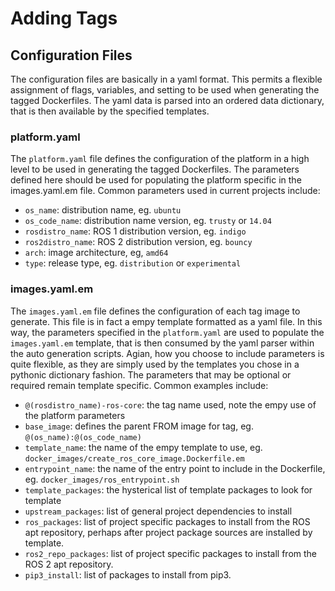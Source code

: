 # Adding Tags

## Configuration Files
The configuration files are basically in a yaml format. This permits a flexible assignment of flags, variables, and setting to be used when generating the tagged Dockerfiles. The yaml data is parsed into an ordered data dictionary, that is then available by the specified templates.

### platform.yaml
The `platform.yaml` file defines the configuration of the platform in a high level to be used in generating the tagged Dockerfiles. The parameters defined here should be used for populating the platform specific in the images.yaml.em file. Common parameters used in current projects include:

* `os_name`: distribution name, eg. `ubuntu`
* `os_code_name`: distribution name version, eg. `trusty` or `14.04`
* `rosdistro_name`: ROS 1 distribution version, eg. `indigo`
* `ros2distro_name`: ROS 2 distribution version, eg. `bouncy`
* `arch`: image architecture, eg, `amd64`
* `type`: release type, eg. `distribution` or `experimental`

### images.yaml.em
The `images.yaml.em` file defines the configuration of each tag image to generate. This file is in fact a empy template formatted as a yaml file. In this way, the parameters specified in the `platform.yaml` are used to populate the `images.yaml.em` template, that is then consumed by the yaml parser within the auto generation scripts. Agian, how you choose to include parameters is quite flexible, as they are simply used by the templates you chose in a pythonic dictionary fashion. The parameters that may be optional or required remain template specific. Common examples include:

* `@(rosdistro_name)-ros-core`: the tag name used, note the empy use of the platform parameters
 * `base_image`: defines the parent FROM image for tag, eg. `@(os_name):@(os_code_name)`
 * `template_name`: the name of the empy template to use, eg. `docker_images/create_ros_core_image.Dockerfile.em`
 * `entrypoint_name`: the name of the entry point to include in the Dockerfile, eg. `docker_images/ros_entrypoint.sh`
 * `template_packages`: the hysterical list of template packages to look for template
 * `upstream_packages`: list of general project dependencies to install
 * `ros_packages`: list of project specific packages to install from the ROS apt repository, perhaps after project package sources are installed by template.
 * `ros2_repo_packages`: list of project specific packages to install from the ROS 2 apt repository.
 * `pip3_install`: list of packages to install from pip3.
